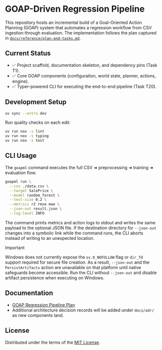 # GOAP-Driven Regression Pipeline

This repository hosts an incremental build of a Goal-Oriented Action Planning (GOAP) system that automates a regression
workflow from CSV ingestion through evaluation. The implementation follows the plan captured in
[`docs/reference/plan-and-tasks.md`](docs/reference/plan-and-tasks.md).

## Current Status

- ✅ Project scaffold, documentation skeleton, and dependency pins (Task T1).
- ✅ Core GOAP components (configuration, world state, planner, actions, engine).
- ✅ Typer-powered CLI for executing the end-to-end pipeline (Task T20).

## Development Setup

```bash
uv sync --extra dev
```

Run quality checks on each edit:

```bash
uv run nox -s lint
uv run nox -s typing
uv run nox -s test
```

## CLI Usage

The `goapml` command executes the full CSV ➜ preprocessing ➜ training ➜ evaluation flow.

```bash
goapml run \
  --csv ./data.csv \
  --target SalePrice \
  --model random_forest \
  --test-size 0.2 \
  --metrics r2 rmse mae \
  --json-out result.json \
  --log-level INFO
```

The command prints metrics and action logs to stdout and writes the same payload to the optional JSON file.
If the destination directory for ``--json-out`` changes into a symbolic link while the command runs,
the CLI aborts instead of writing to an unexpected location.

> [!IMPORTANT]
> Windows does not currently expose the `os.O_NOFOLLOW` flag or `dir_fd` support required for secure
> file creation. As a result, ``--json-out`` and the `PersistArtifacts` action are unavailable on that
> platform until native safeguards become accessible. Run the CLI without ``--json-out`` and disable
> artifact persistence when executing on Windows.

## Documentation

- [GOAP Regression Pipeline Plan](docs/reference/plan-and-tasks.md)
- Additional architecture decision records will be added under `docs/adr/` as new components land.

## License

Distributed under the terms of the [MIT License](LICENSE).

